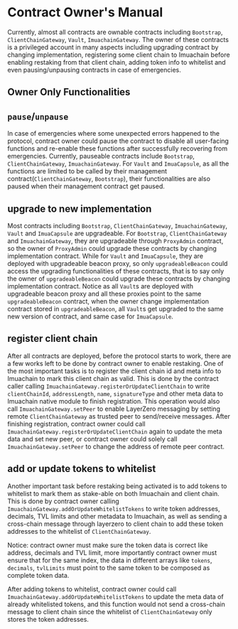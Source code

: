 # Contract Owner's Manual

Currently, almost all contracts are ownable contracts including `Bootstrap`, `ClientChainGateway`, `Vault`, `ImuachainGateway`. The owner of these contracts is a privileged account in many aspects including upgrading contract by changing implementation, registering some client chain to Imuachain before enabling restaking from that client chain, adding token info to whitelist and even pausing/unpausing contracts in case of emergencies.

## Owner Only Functionalities

## `pause`/`unpause`

In case of emergencies where some unexpected errors happened to the protocol, contract owner could pause the contract to disable all user-facing functions and re-enable these functions after successfully recovering from emergencies. Currently, pauseable contracts include `Bootstrap`, `ClientChainGateway`, `ImuachainGateway`. For `Vault` and `ImuaCapsule`, as all the functions are limited to be called by their management contract(`ClientChainGateway`, `Bootstrap`), their functionalities are also paused when their management contract get paused.

## upgrade to new implementation

Most contracts including `Bootstrap`, `ClientChainGateway`, `ImuachainGateway`, `Vault` and `ImuaCapsule` are upgradeable. For `Bootstrap`, `ClientChainGateway` and `ImuachainGateway`, they are upgradeable through `ProxyAdmin` contract, so the owner of `ProxyAdmin` could upgrade these contracts by changing implementation contract.
While for `Vault` and `ImuaCapsule`, they are deployed with upgradeable beacon proxy, so only `upgradeableBeacon` could access the upgrading functionalities of these contracts, that is to say only the owner of `upgradeableBeacon` could upgrade these contracts by changing implementation contract. Notice as all `Vault`s are deployed with upgradeable beacon proxy and all these proxies point to the same `upgradeableBeacon` contract, when the owner change implementation contract stored in `upgradeableBeacon`, all `Vault`s get upgraded to the same new version of contract, and same case for `ImuaCapsule`.

## register client chain

After all contracts are deployed, before the protocol starts to work, there are a few works left to be done by contract owner to enable restaking. One of the most important tasks is to register the client chain id and meta info to Imuachain to mark this client chain as valid. This is done by the contract caller calling `ImuachainGateway.registerOrUpdateClientChain` to write `clientChainId`, `addressLength`, `name`, `signatureType` and other meta data to Imuachain native module to finish registration. This operation would also call `ImuachainGateway.setPeer` to enable LayerZero messaging by setting remote `ClientChainGateway` as trusted peer to send/receive messages. After finishing registration, contract owner could call `ImuachainGateway.registerOrUpdateClientChain` again to update the meta data and set new peer, or contract owner could solely call `ImuachainGateway.setPeer` to change the address of remote peer contract.

## add or update tokens to whitelist

Another important task before restaking being activated is to add tokens to whitelist to mark them as stake-able on both Imuachain and client chain. This is done by contract owner calling `ImuachainGateway.addOrUpdateWhitelistTokens` to write token addresses, decimals, TVL limits and other metadata to Imuachain, as well as sending a cross-chain message through layerzero to client chain to add these token addresses to the whitelist of `ClientChainGateway`. 

Notice: contract owner must make sure the token data is correct like address, decimals and TVL limit, more importantly contract owner must ensure that for the same index, the data in different arrays like `tokens`, `decimals`, `tvlLimits` must point to the same token to be composed as complete token data.

After adding tokens to whitelist, contract owner could call `ImuachainGateway.addOrUpdateWhitelistTokens` to update the meta data of already whitelisted tokens, and this function would not send a cross-chain message to client chain since the whitelist of `ClientChainGateway` only stores the token addresses.